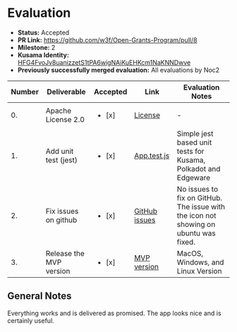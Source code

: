 # Evaluation

* **Status:** Accepted
* **PR Link:** https://github.com/w3f/Open-Grants-Program/pull/8 
* **Milestone:** 2
* **Kusama Identity:** [HFG4FvoJv8uanizzetS1tPA6wigNAiKuEHKcm1NaKNNDwve](https://polkascan.io/pre/kusama/account/HFG4FvoJv8uanizzetS1tPA6wigNAiKuEHKcm1NaKNNDwve)
* **Previously successfully merged evaluation:** All evaluations by Noc2

| Number | Deliverable | Accepted | Link | Evaluation Notes |
| ------------- | ------------- | ------------- | ------------- |------------- |
| 0. | Apache License 2.0 | <ul><li>[x] </li></ul>|[License](https://github.com/w3finance/PolkaKey/blob/master/LICENSE)| - | 
| 1. | Add unit test (jest) |<ul><li>[x] </li></ul>|[App.test.js](https://github.com/w3finance/PolkaKey/blob/master/src/App.test.js)| Simple jest based unit tests for Kusama, Polkadot and Edgeware | 
| 2.  | Fix issues on github |<ul><li>[x] </li></ul>| [GitHub issues](https://github.com/w3finance/PolkaKey/issues)| No issues to fix on GitHub. The issue with the icon not showing on ubuntu was fixed.  | 
| 3. | Release the MVP version |<ul><li>[x] </li></ul>|[MVP version](https://github.com/w3finance/PolkaKey/releases/tag/v0.8.0)| MacOS, Windows, and Linux Version| 

## General Notes

Everything works and is delivered as promised. The app looks nice and is certainly useful.
